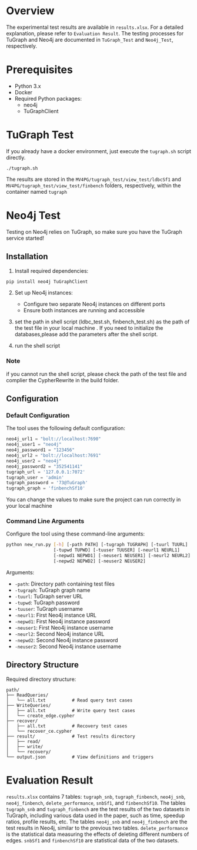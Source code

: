 # Overview
The experimental test results are available in `results.xlsx`. For a detailed explanation, please refer to `Evaluation Result`. The testing processes for TuGraph and Neo4j are documented in `TuGraph_Test` and `Neo4j_Test`, respectively.
# Prerequisites
- Python 3.x
- Docker
- Required Python packages:
  - neo4j
  - TuGraphClient
# TuGraph Test
If you already have a docker environment, just execute the `tugraph.sh` script directly.
```
./tugraph.sh
```
The results are stored in the `MV4PG/tugraph_test/view_test/ldbcSf1` and `MV4PG/tugraph_test/view_test/finbench` folders, respectively, within the container named `tugraph`
# Neo4j Test
Testing on Neo4j relies on TuGraph, so make sure you have the TuGraph service started!
## Installation
1. Install required dependencies:
```bash
pip install neo4j TuGraphClient
```

2. Set up Neo4j instances:
   - Configure two separate Neo4j instances on different ports
   - Ensure both instances are running and accessible

3. set the path in shell script (ldbc_test.sh, finbench_test.sh) as the path of the test file in your local machine . If you need to initialize the databases,please add the parameters <true> after the shell script.
4. run the shell script 
### Note
if you cannot run the shell script, please check the path of the test file and complier the CypherRewrite in the build folder.
## Configuration

### Default Configuration
The tool uses the following default configuration:

```python
neo4j_url1 = "bolt://localhost:7690"
neo4j_user1 = "neo4j"
neo4j_password1 = "123456"
neo4j_url2 = "bolt://localhost:7691"
neo4j_user2 = "neo4j"
neo4j_password2 = "352541141"
tugraph_url = '127.0.0.1:7072'
tugraph_user = 'admin'
tugraph_password = '73@TuGraph'
tugraph_graph = 'finbenchSf10'
```
You can change the values to make sure the project can run correctly in your local machine 
### Command Line Arguments

Configure the tool using these command-line arguments:

```bash
python new_run.py [-h] [-path PATH] [-tugraph TUGRAPH] [-tuurl TUURL] 
                  [-tupwd TUPWD] [-tuuser TUUSER] [-neurl1 NEURL1] 
                  [-nepwd1 NEPWD1] [-neuser1 NEUSER1] [-neurl2 NEURL2] 
                  [-nepwd2 NEPWD2] [-neuser2 NEUSER2]
```

Arguments:
- `-path`: Directory path containing test files
- `-tugraph`: TuGraph graph name
- `-tuurl`: TuGraph server URL
- `-tupwd`: TuGraph password
- `-tuuser`: TuGraph username
- `-neurl1`: First Neo4j instance URL
- `-nepwd1`: First Neo4j instance password
- `-neuser1`: First Neo4j instance username
- `-neurl2`: Second Neo4j instance URL
- `-nepwd2`: Second Neo4j instance password
- `-neuser2`: Second Neo4j instance username

## Directory Structure

Required directory structure:
```
path/
├── ReadQueries/
│   └── all.txt          # Read query test cases
├── WriteQueries/
│   ├── all.txt          # Write query test cases
│   └── create_edge.cypher
├── recover/
│   ├── all.txt          # Recovery test cases
│   └── recover_ce.cypher
├── result/              # Test results directory
│   ├── read/
│   ├── write/
│   └── recovery/
└── output.json          # View definitions and triggers
```

# Evaluation Result
`results.xlsx` contains 7 tables: `tugraph_snb`, `tugraph_finbench`, `neo4j_snb`, `neo4j_finbench`, `delete_performance`, `snbSf1`, and `finbenchSf10`. The tables `tugraph_snb` and `tugraph_finbench` are the test results of the two datasets in TuGraph, including various data used in the paper, such as time, speedup ratios, profile results, etc. The tables `neo4j_snb` and `neo4j_finbench` are the test results in Neo4j, similar to the previous two tables. `delete_performance` is the statistical data measuring the effects of deleting different numbers of edges. `snbSf1` and `finbenchSf10` are statistical data of the two datasets.